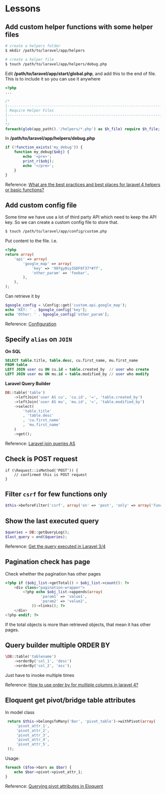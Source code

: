 # Lessons

## Add custom helper functions with some helper files

```sh
# create a helpers folder
$ mkdir /path/to/laravel/app/helpers

# create a helper file
$ touch /path/to/laravel/app/helpers/debug.php
```

Edit **/path/to/laravel/app/start/global.php**, and add this to the end of file. This is to include it so you can use it anywhere
```php
<?php
...

/*
|--------------------------------------------------------------------------
| Require Helper Files
|--------------------------------------------------------------------------
|
*/
foreach(glob(app_path().'/helpers/*.php') as $h_file) require $h_file;
```

In **/path/to/laravel/app/helpers/debug.php**
```php
if (!function_exists('my_debug')) {
    function my_debug($obj) {
        echo '<pre>';
        print_r($obj);
        echo '</pre>';
    }
}
```

Reference: [What are the best practices and best places for laravel 4 helpers or basic functions?](http://stackoverflow.com/questions/17088917/what-are-the-best-practices-and-best-places-for-laravel-4-helpers-or-basic-funct/17091089#17091089)

## Add custom config file
Some time we have use a lot of third party API which need to keep the API key. So we can create a custom config file to store that.

```sh
$ touch /path/to/laravel/app/config/custom.php
```

Put content to the file. i.e.
```php
<?php
return array(
    'api' => array(
        'google_map' => array(
            'key' => '98fgy8sy3SDF8f37*#7f',
            'other_param' => 'foobar',
        ),
    ),
);
```

Can retrieve it by
```php
$google_config = \Config::get('custom.api.google_map');
echo 'KEY: ' . $google_config['key'];
echo 'Other: ' . $google_config['other_param'];
```

Reference: [Configuration](http://codehappy.daylerees.com/configuration)

## Specify `alias` on `JOIN`

**On SQL**
```sql
SELECT table.title, table.desc, cu.first_name, mu.first_name
FROM table
LEFT JOIN user cu ON cu.id = table.created_by  // user who create
LEFT JOIN user mu ON mu.id = table.modified_by // user who modify
```

**Laravel Query Builder**
```php
DB::table('table')
    ->leftJoin('user AS cu', 'cu.id', '=', 'table.created_by')
    ->leftJoin('user AS mu', 'mu.id', '=', 'table.modified_by')
    ->select(
        'table.title'
        , 'table.desc'
        , 'cu.first_name'
        , 'mu.first_name'
    )
    ->get();
```

Reference: [Laravel join queries AS](http://stackoverflow.com/questions/14318205/laravel-join-queries-as/14320265#14320265)

## Check is POST request
```
if (\Request::isMethod('POST')) {
    // confirmed this is POST request
}
```

## Filter `csrf` for few functions only
```php
$this->beforeFilter('csrf', array('on' => 'post', 'only' => array('func1', 'func2')));
```

## Show the last executed query
```php
$queries = DB::getQueryLog();
$last_query = end($queries);
```

Reference: [Get the query executed in Laravel 3/4](http://stackoverflow.com/questions/14536165/get-the-query-executed-in-laravel-3-4/14536215#14536215)

## Pagination check has page
Check whether the pagination has other pages
```php
<?php if ($obj_list->getTotal() > $obj_list->count(): ?>
    <div class="pagination-wrapper">
        <?php echo $obj_list->appends(array(
                'param1' => 'value1',
                'param2' => 'value2',
            ))->links(); ?>
    </div>
<?php endif; ?>
```

If the total objects is more than retrieved objects, that mean it has other pages.

## Query builder multiple ORDER BY

```php
\DB::table('tablename')
    ->orderBy('col_1', 'desc')
    ->orderBy('col_2', 'asc');
```

Just have to invoke multiple times

Reference: [How to use order by for multiple columns in laravel 4?](http://stackoverflow.com/questions/17006309/how-to-use-order-by-for-multiple-columns-in-laravel-4/17006377#17006377)

## Eloquent get pivot/bridge table attributes

In model class
```php
 return $this->belongsToMany('Bar', 'pivot_table')->withPivot(array(
     'pivot_attr_1',
     'pivot_attr_2',
     'pivot_attr_3',
     'pivot_attr_4',
     'pivot_attr_5',
 ));
```

Usage:

```php
foreach ($foo->bars as $bar) {
    echo $bar->pivot->pivot_attr_1;
}
```

Reference: [Querying pivot attributes in Eloquent](http://stackoverflow.com/questions/20120360/querying-pivot-attributes-in-eloquent)
